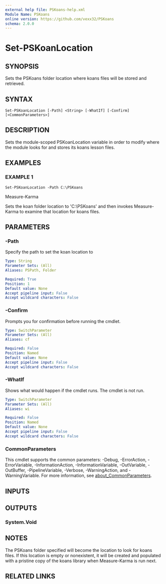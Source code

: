 ```yaml
---
external help file: PSKoans-help.xml
Module Name: PSKoans
online version: https://github.com/vexx32/PSKoans
schema: 2.0.0
---
```


# Set-PSKoanLocation

## SYNOPSIS
Sets the PSKoans folder location where koans files will be stored and retrieved.

## SYNTAX

```
Set-PSKoanLocation [-Path] <String> [-WhatIf] [-Confirm] [<CommonParameters>]
```

## DESCRIPTION
Sets the module-scoped PSKoanLocation variable in order to modify where the module looks for and
stores its koans lesson files.

## EXAMPLES

### EXAMPLE 1
```
Set-PSKoanLocation -Path C:\PSKoans
```

Measure-Karma

Sets the koan folder location to 'C:\PSKoans' and then invokes Measure-Karma to examine that location
for koans files.

## PARAMETERS

### -Path
Specify the path to set the koan location to

```yaml
Type: String
Parameter Sets: (All)
Aliases: PSPath, Folder

Required: True
Position: 1
Default value: None
Accept pipeline input: False
Accept wildcard characters: False
```

### -Confirm
Prompts you for confirmation before running the cmdlet.

```yaml
Type: SwitchParameter
Parameter Sets: (All)
Aliases: cf

Required: False
Position: Named
Default value: None
Accept pipeline input: False
Accept wildcard characters: False
```

### -WhatIf
Shows what would happen if the cmdlet runs.
The cmdlet is not run.

```yaml
Type: SwitchParameter
Parameter Sets: (All)
Aliases: wi

Required: False
Position: Named
Default value: None
Accept pipeline input: False
Accept wildcard characters: False
```

### CommonParameters
This cmdlet supports the common parameters: -Debug, -ErrorAction, -ErrorVariable, -InformationAction, -InformationVariable, -OutVariable, -OutBuffer, -PipelineVariable, -Verbose, -WarningAction, and -WarningVariable. For more information, see [about_CommonParameters](http://go.microsoft.com/fwlink/?LinkID=113216).

## INPUTS

## OUTPUTS

### System.Void
## NOTES
The PSKoans folder specified will become the location to look for koans files.
If this location
is empty or nonexistent, it will be created and populated with a pristine copy of the koans library
when Measure-Karma is run next.

## RELATED LINKS
